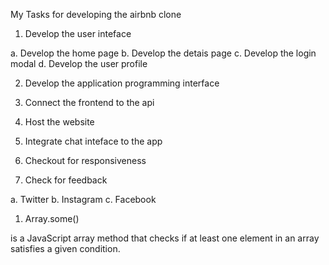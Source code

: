 <!-- Step1 -->
<!-- 20th of June 2023 -->
<!-- 
1. I developed the header
2. Created the card
3. Mock out the data 


 -->
My Tasks for developing the airbnb clone

1. Develop the user inteface
<!-- steps -->
a. Develop the home page
b. Develop the detais page
c. Develop the login modal
d. Develop the user profile

2. Develop the application programming interface

3. Connect the frontend to the api

4. Host the website

5. Integrate chat inteface to the app

6. Checkout for responsiveness

7. Check for feedback

a. Twitter
b. Instagram
c. Facebook


<!-- New method -->
1. Array.some()

 is a JavaScript array method that checks if at least one element in an array satisfies a given condition.

 